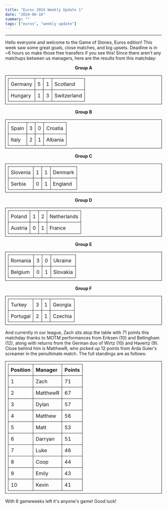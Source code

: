 ```yaml
---
title: "Euros 2024 Weekly Update 1"
date: "2024-06-18"
summary: ""
tags: ["euros", "weekly update"]
---
```


<style>
table, th, td {
    table-layout: fixed;
    border-collapse: collapse;
    border: 1px solid;
    padding: 0.5rem;
    margin-left: auto;
    margin-right: auto;
}
.center-bold {
    text-align: center;
    font-weight: bold;
}
</style>

---

Hello everyone and welcome to the Game of Stones, Euros edition! This week saw some great goals, close matches, and big upsets. Deadline is in ~6 hours so make those free transfers if you see this! Since there aren't any matchups between us managers, here are the results from this matchday:

<p class="center-bold">Group A</p>

|         |     |     |             |
| :------ | :-- | :-- | :---------- |
| Germany | 5   | 1   | Scotland    |
| Hungary | 1   | 3   | Switzerland |

<p class="center-bold">Group B</p>

|       |     |     |         |
| :---- | :-- | :-- | :------ |
| Spain | 3   | 0   | Croatia |
| Italy | 2   | 1   | Albania |

<p class="center-bold">Group C</p>

|          |     |     |         |
| :------- | :-- | :-- | :------ |
| Slovenia | 1   | 1   | Denmark |
| Serbia   | 0   | 1   | England |

<p class="center-bold">Group D</p>

|         |     |     |             |
| :------ | :-- | :-- | :---------- |
| Poland  | 1   | 2   | Netherlands |
| Austria | 0   | 1   | France      |

<p class="center-bold">Group E</p>

|         |     |     |          |
| :------ | :-- | :-- | :------- |
| Romania | 3   | 0   | Ukraine  |
| Belgium | 0   | 1   | Slovakia |

<p class="center-bold">Group F</p>

|          |     |     |         |
| :------- | :-- | :-- | :------ |
| Turkey   | 3   | 1   | Georgia |
| Portugal | 2   | 1   | Czechia |

And currently in our league, Zach sits atop the table with 71 points this matchday thanks to MOTM performances from Eriksen (10) and Bellingham (12), along with returns from the German duo of Wirtz (10) and Havertz (9). Close behind him is MatthewR, who picked up 12 points from Arda Guler's screamer in the penultimate match. The full standings are as follows:

| Position | Manager  | Points |
| :------- | :------- | :----- |
| 1        | Zach     | 71     |
| 2        | MatthewR | 67     |
| 3        | Dylan    | 57     |
| 4        | Matthew  | 56     |
| 5        | Matt     | 53     |
| 6        | Darryan  | 51     |
| 7        | Luke     | 46     |
| 8        | Coop     | 44     |
| 9        | Emily    | 43     |
| 10       | Kevin    | 41     |

With 6 gameweeks left it's anyone's game! Good luck!
